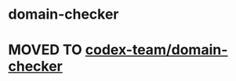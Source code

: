 # domain-checker

# MOVED TO [codex-team/domain-checker](https://github.com/codex-team/domain-checker)
